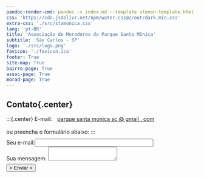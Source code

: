 ```yaml
---
pandoc-render-cmd: pandoc -s index.md --template stamon-template.html -o index.html
css: 'https://cdn.jsdelivr.net/npm/water.css@2/out/dark.min.css'
extra-css: './src/stamonica.css'
lang: 'pt-BR'
title: 'Associação de Moradores do Parque Santa Mônica'
subtitle: 'São Carlos - SP'
logo: './src/logo.png'
favicon: './favicon.ico'
footer: True
site-map: True
bairro-page: True
assoc-page: True
morad-page: True
---
```


## Contato{.center}

:::{.center}
E-mail:<a style="margin-left: 1em;" href="mailto:parquesantamonicasc@gmail.com">parque santa monica sc @ gmail . com</a><br><br>
ou preencha o formulário abaixo:
:::

<form action="" method="POST" target="_blank" style="margin-top: -1em; margin-bottom: 2em; padding-top: 0.7em; padding-bottom: 0.75em;"><input type="hidden" name="_language" value="pt-BR">
  <label>Seu e-mail:<input type="text" name="email" style="width: 62%;">
  </label><br>
  <label>Sua mensagem:
    <textarea name="message"></textarea>
  </label>
  <button type="submit" style="margin-right: auto; margin-top: 0.5em; display: block;">> Enviar <</button>
</form>

